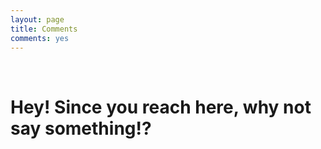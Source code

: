 ```yaml
---
layout: page
title: Comments
comments: yes
---
```

<div class="middle_inner">
	<br/>
	<h1>Hey! Since you reach here, why not say something!?</h1>
	<br/>
</div>